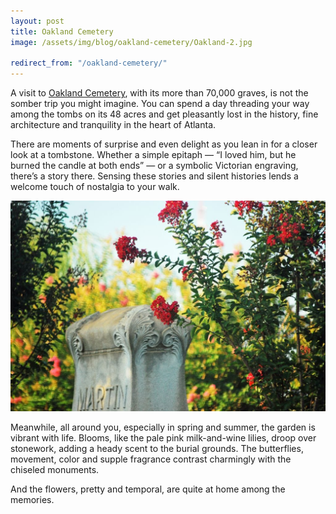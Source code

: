```yaml
---
layout: post
title: Oakland Cemetery
image: /assets/img/blog/oakland-cemetery/Oakland-2.jpg

redirect_from: "/oakland-cemetery/"
---
```


A visit to [Oakland Cemetery][0], with its more than 70,000 graves, is not the somber trip you might imagine. You can spend a day threading your way among the tombs on its 48 acres and get pleasantly lost in the history, fine architecture and tranquility in the heart of Atlanta.

There are moments of surprise and even delight as you lean in for a closer look at a tombstone. Whether a simple epitaph — “I loved him, but he burned the candle at both ends” — or a symbolic Victorian engraving, there’s a story there. Sensing these stories and silent histories lends a welcome touch of nostalgia to your walk.

![Oakland Cemetery](/assets/img/blog/oakland-cemetery/Oakland-1.jpg)

Meanwhile, all around you, especially in spring and summer, the garden is vibrant with life. Blooms, like the pale pink milk-and-wine lilies, droop over stonework, adding a heady scent to the burial grounds. The butterflies, movement, color and supple fragrance contrast charmingly with the chiseled monuments.

And the flowers, pretty and temporal, are quite at home among the memories.

[0]: http://www.oaklandcemetery.com